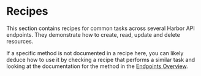 # Recipes

This section contains recipes for common tasks across several Harbor API endpoints. They demonstrate how to create, read, update and delete resources.

If a specific method is not documented in a recipe here, you can likely deduce how to use it by checking a recipe that performs a similar task and looking at the documentation for the method in the [Endpoints Overview](../endpoints/index.md).
